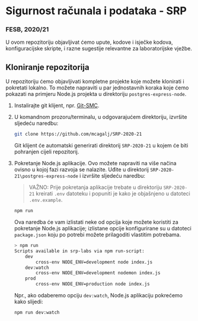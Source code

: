 # Sigurnost računala i podataka - SRP

### FESB, 2020/21

U ovom repozitoriju objavljivat ćemo upute, kodove i isječke kodova, konfiguracijske skripte, i razne sugestije relevantne za laboratorijske vježbe.

## Kloniranje repozitorija

U repozitoriju ćemo objavljivati kompletne projekte koje možete klonirati i pokretati lokalno. To možete napraviti u par jednostavnih koraka koje ćemo pokazati na primjeru Node.js projekta u direktoriju `postgres-express-node`.

1. Instalirajte git klijent, npr. [Git-SMC](https://git-scm.com/downloads).
2. U komandnom prozoru/terminalu, u odgovarajućem direktoriju, izvršite sljedeću naredbu:

    ```sh
    git clone https://github.com/mcagalj/SRP-2020-21
    ```

    Git klijent će automatski generirati direktorij `SRP-2020-21` u kojem će biti pohranjen cijeli repozitorij.

3. Pokretanje Node.js aplikacije. Ovo možete napraviti na više načina ovisno u kojoj fazi razvoja se nalazite. Uđite u direktorij `SRP-2020-21\postgres-express-node` i izvršite sljedeću naredbu:
   
   > VAŽNO: Prije pokretanja aplikacije trebate u direktoriju `SRP-2020-21` kreirati `.env` datoteku i popuniti je kako je objašnjeno u datoteci `.env.example`. 

    ```sh
    npm run
    ```

    Ova naredba će vam izlistati neke od opcija koje možete koristiti za pokretanje Node.js aplikacije; izlistane opcije konfigurirane su u datoteci `package.json` koju po potrebi možete prilagoditi vlastitim potrebama.

    ```sh
    > npm run
    Scripts available in srp-labs via npm run-script:
        dev
            cross-env NODE_ENV=development node index.js
        dev:watch
            cross-env NODE_ENV=development nodemon index.js
        prod
            cross-env NODE_ENV=production node index.js
    ```

    Npr., ako odaberemo opciju `dev:watch`, Node.js aplikaciju pokrećemo kako slijedi:

    ```sh
    npm run dev:watch
    ```
